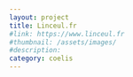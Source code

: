 ```yaml
---
layout: project
title: Linceul.fr
#link: https://www.linceul.fr
#thumbnail: /assets/images/
#description:
category: coelis
---
```

